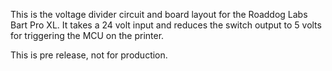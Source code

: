 This is the voltage divider circuit and board layout for the Roaddog Labs Bart Pro XL.  It takes a 24 volt input and reduces the switch output to 5 volts for triggering the MCU on the printer.


This is pre release, not for production. 
